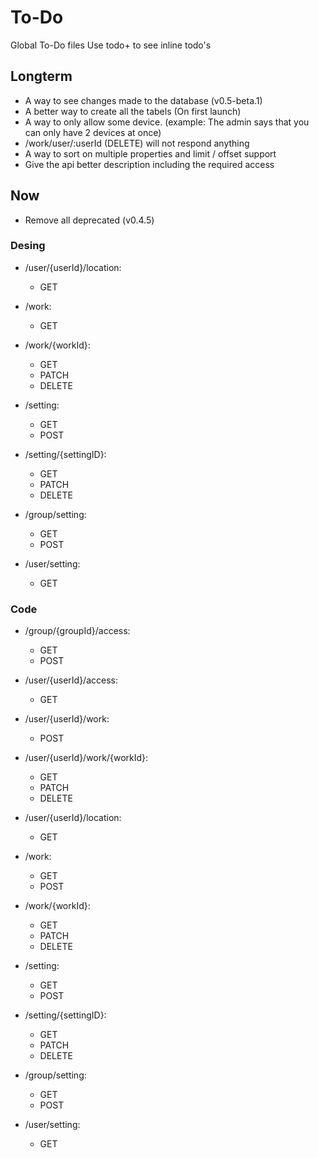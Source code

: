 # To-Do

Global To-Do files
Use todo+ to see inline todo's

## Longterm

 - A way to see changes made to the database (v0.5-beta.1)
 - A better way to create all the tabels (On first launch)
 - A way to only allow some device. (example: The admin says that you can only have 2 devices at once)
 - /work/user/:userId (DELETE) will not respond anything
 - A way to sort on multiple properties and limit / offset support
 - Give the api better description including the required access

## Now

 - Remove all deprecated (v0.4.5)

### Desing

 - /user/{userId}/location:
    - GET

 - /work:
    - GET
 - /work/{workId}:
    - GET
    - PATCH
    - DELETE

 - /setting:
    - GET
    - POST
 - /setting/{settingID}:
    - GET
    - PATCH
    - DELETE

 - /group/setting:
    - GET
    - POST

 - /user/setting:
    - GET

### Code

 - /group/{groupId}/access:
    - GET
    - POST

 - /user/{userId}/access:
    - GET

 - /user/{userId}/work:
    - POST
 - /user/{userId}/work/{workId}:
    - GET
    - PATCH
    - DELETE

 - /user/{userId}/location:
    - GET

 - /work:
    - GET
    - POST
 - /work/{workId}:
    - GET
    - PATCH
    - DELETE

 - /setting:
    - GET
    - POST
 - /setting/{settingID}:
    - GET
    - PATCH
    - DELETE

 - /group/setting:
    - GET
    - POST

 - /user/setting:
    - GET
